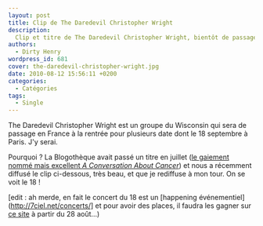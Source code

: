 ```yaml
---
layout: post
title: Clip de The Daredevil Christopher Wright
description:
  Clip et titre de The Daredevil Christopher Wright, bientôt de passage à Paris.
authors:
  - Dirty Henry
wordpress_id: 681
cover: the-daredevil-christopher-wright.jpg
date: 2010-08-12 15:56:11 +0200
categories:
  - Catégories
tags:
  - Single
---
```


The Daredevil Christopher Wright est un groupe du Wisconsin qui sera de passage
en France à la rentrée pour plusieurs date dont le 18 septembre à Paris. J'y
serai.

Pourquoi ? La Blogothèque avait passé un titre en juillet
([le gaiement nommé mais excellent _A Conversation About Cancer_](http://www.blogotheque.net/In-Deference))
et nous a récemment diffusé le clip ci-dessous, très beau, et que je rediffuse à
mon tour. On se voit le 18 !

[edit : ah merde, en fait le concert du 18 est un [happening
événementiel](http://7ciel.net/concerts/] et pour avoir des places, il faudra
les gagner sur [ce site](http://www.popnews.com/) à partir du 28 août…)

<object width="500" height="375"><param name="allowfullscreen" value="true" /><param name="allowscriptaccess" value="always" /><param name="movie" value="http://vimeo.com/moogaloop.swf?clip_id=13206073&server=vimeo.com&show_title=0&show_byline=0&show_portrait=0&color=59a5d1&fullscreen=1&autoplay=0&loop=0" /><embed src="http://vimeo.com/moogaloop.swf?clip_id=13206073&server=vimeo.com&show_title=0&show_byline=0&show_portrait=0&color=59a5d1&fullscreen=1&autoplay=0&loop=0" type="application/x-shockwave-flash" allowfullscreen="true" allowscriptaccess="always" width="500" height="375"></embed></object>
